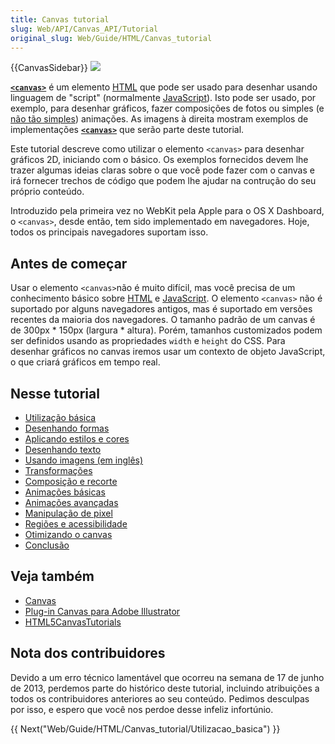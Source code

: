 ```yaml
---
title: Canvas tutorial
slug: Web/API/Canvas_API/Tutorial
original_slug: Web/Guide/HTML/Canvas_tutorial
---
```


{{CanvasSidebar}} [![](https://mdn.mozillademos.org/files/257/Canvas_tut_examples.jpg)](/pt-BR/docs/Web/HTML/Canvas)

[**`<canvas>`**](/pt-BR/docs/HTML/Canvas) é um elemento [HTML](/pt-BR/docs/HTML) que pode ser usado para desenhar usando linguagem de "script" (normalmente [JavaScript](/pt-BR/docs/JavaScript)). Isto pode ser usado, por exemplo, para desenhar gráficos, fazer composições de fotos ou simples (e [não tão simples](/pt-BR/docs/HTML/Canvas/A_Basic_RayCaster)) animações. As imagens à direita mostram exemplos de implementações **[`<canvas>`](/pt-BR/docs/HTML/Canvas)** que serão parte deste tutorial.

Este tutorial descreve como utilizar o elemento `<canvas>` para desenhar gráficos 2D, iniciando com o básico. Os exemplos fornecidos devem lhe trazer algumas ideias claras sobre o que você pode fazer com o canvas e irá fornecer trechos de código que podem lhe ajudar na contrução do seu próprio conteúdo.

Introduzido pela primeira vez no WebKit pela Apple para o OS X Dashboard, o `<canvas>`, desde então, tem sido implementado em navegadores. Hoje, todos os principais navegadores suportam isso.

## Antes de começar

Usar o elemento `<canvas>`não é muito difícil, mas você precisa de um conhecimento básico sobre [HTML](/pt-BR/docs/HTML) e [JavaScript](/pt-BR/docs/JavaScript). O elemento `<canvas>` não é suportado por alguns navegadores antigos, mas é suportado em versões recentes da maioria dos navegadores. O tamanho padrão de um canvas é de 300px \* 150px (largura \* altura). Porém, tamanhos customizados podem ser definidos usando as propriedades `width` e `height` do CSS. Para desenhar gráficos no canvas iremos usar um contexto de objeto JavaScript, o que criará gráficos em tempo real.

## Nesse tutorial

- [Utilização básica](/pt-BR/docs/Web/Guide/HTML/Canvas_tutorial/Utilizacao_basica)
- [Desenhando formas](/pt-BR/docs/Web/Guide/HTML/Canvas_tutorial/Drawing_shapes)
- [Aplicando estilos e cores](/pt-BR/docs/Web/Guide/HTML/Canvas_tutorial/Applying_styles_and_colors)
- [Desenhando texto](/pt-BR/docs/Web/Guide/HTML/Canvas_tutorial/Drawing_text)
- [Usando imagens (em inglês)](/pt-BR/docs/Web/Guide/HTML/Canvas_tutorial/Using_images)
- [Transformações](/pt-BR/docs/Web/Guide/HTML/Canvas_tutorial/Transformations)
- [Composição e recorte](/pt-BR/docs/Web/Guide/HTML/Canvas_tutorial/Compositing)
- [Animações básicas](/pt-BR/docs/Web/Guide/HTML/Canvas_tutorial/Basic_animations)
- [Animações avançadas](/pt-BR/docs/Web/API/Canvas_API/Tutorial/Advanced_animations)
- [Manipulação de pixel](/pt-BR/docs/Web/API/Canvas_API/Tutorial/Pixel_manipulation_with_canvas)
- [Regiões e acessibilidade](/pt-BR/docs/Web/API/Canvas_API/Tutorial/Hit_regions_and_accessibility)
- [Otimizando o canvas](/pt-BR/docs/Web/Guide/HTML/Canvas_tutorial/Optimizing_canvas)
- [Conclusão](/pt-BR/docs/Web/API/Canvas_API/Tutorial/Finale)

## Veja também

- [Canvas](/pt-BR/docs/Web/HTML/Canvas)
- [Plug-in Canvas para Adobe Illustrator](http://visitmix.com/labs/ai2canvas/)
- [HTML5CanvasTutorials](http://www.html5canvastutorials.com/)[](http://davidwalsh.name/convert-canvas-image)

## Nota dos contribuidores

Devido a um erro técnico lamentável que ocorreu na semana de 17 de junho de 2013, perdemos parte do histórico deste tutorial, incluindo atribuições a todos os contribuidores anteriores ao seu conteúdo. Pedimos desculpas por isso, e espero que você nos perdoe desse infeliz infortúnio.

{{ Next("Web/Guide/HTML/Canvas_tutorial/Utilizacao_basica") }}
